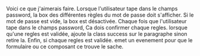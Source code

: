 Voici ce que j'aimerais faire. Lorsque l'utilisateur tape dans le champs password, la box des différentes règles du mot de passe doit s'afficher. Si le mot de passe est vide, la box est désactivée. Chaque fois que l'utilisateur tape dans le champs password, Ca dois confirmer chaque regles. lorsque qu'une regles est validée, ajoute la class success sur le paragraphe sinon retire la. Enfin, si chaque regles est validée. emet un evenement pour que le formulaire ou ce composant ce trouve le sache.